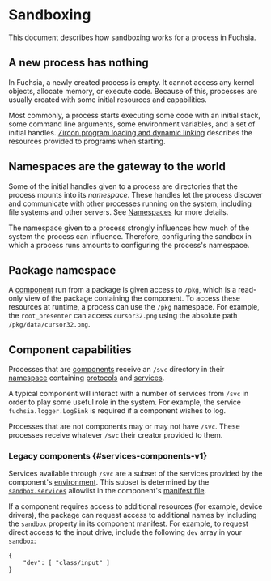 # Sandboxing

This document describes how sandboxing works for a process in Fuchsia.

## A new process has nothing

In Fuchsia, a newly created process is empty. It cannot access any kernel
objects, allocate memory, or execute code. Because of this, processes are
usually created with some initial resources and capabilities.

Most commonly, a process starts executing some code with an initial stack, some
command line arguments, some environment variables, and a set of initial
handles.
[Zircon program loading and dynamic linking](concepts/process/program_loading.md)
describes the resources provided to programs when starting.

## Namespaces are the gateway to the world

Some of the initial handles given to a process are directories that the process
mounts into its _namespace_. These handles let the process discover and
communicate with other processes running on the system, including file systems
and other servers. See [Namespaces](concepts/process/namespaces.md) for
more details.

The namespace given to a process strongly influences how much of the system the
process can influence. Therefore, configuring the sandbox in which a process
runs amounts to configuring the process's namespace.

## Package namespace

A [component][glossary.component] run from a package is given access to
`/pkg`, which is a read-only view of the package containing the component. To
access these resources at runtime, a process can use the `/pkg` namespace. For
example, the `root_presenter` can access `cursor32.png` using the absolute path
`/pkg/data/cursor32.png`.

## Component capabilities

Processes that are [components][glossary.component] receive an `/svc`
directory in their [namespace][glossary.namespace] containing
[protocols](concepts/components/v2/capabilities/protocol.md) and
[services](concepts/components/v2/capabilities/service.md).

A typical component will interact with a number of services from `/svc` in order
to play some useful role in the system. For example, the service
`fuchsia.logger.LogSink` is required if a component wishes to log.

Processes that are not components may or may not have `/svc`. These processes
receive whatever `/svc` their creator provided to them.

### Legacy components {#services-components-v1}

Services available through `/svc` are a subset of the services provided by the
component's [environment](glossary/README.md#environment).
This subset is determined by the
[`sandbox.services`](concepts/components/v1/component_manifests.md#sandbox)
allowlist in the component's
[manifest file](concepts/components/v1/component_manifests.md).

If a component requires access to additional resources (for example, device
drivers), the package can request access to additional names by including the
`sandbox` property in its component manifest. For example, to request direct
access to the input drive, include the following `dev` array in your `sandbox`:

```
{
    "dev": [ "class/input" ]
}
```

[glossary.component]: glossary/README.md#component
[glossary.environment]: glossary/README.md#environment
[glossary.namespace]: glossary/README.md#namespace
